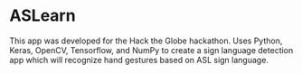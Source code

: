 # ASLearn
This app was developed for the Hack the Globe hackathon. Uses Python, Keras, OpenCV, Tensorflow, and NumPy to create a sign language detection app which will recognize hand gestures based on ASL sign language. 
